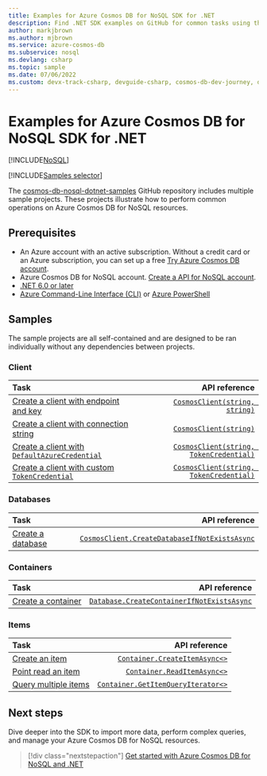 ```yaml
---
title: Examples for Azure Cosmos DB for NoSQL SDK for .NET
description: Find .NET SDK examples on GitHub for common tasks using the Azure Cosmos DB for NoSQL.
author: markjbrown
ms.author: mjbrown
ms.service: azure-cosmos-db
ms.subservice: nosql
ms.devlang: csharp
ms.topic: sample
ms.date: 07/06/2022
ms.custom: devx-track-csharp, devguide-csharp, cosmos-db-dev-journey, devx-track-dotnet
---
```


# Examples for Azure Cosmos DB for NoSQL SDK for .NET

[!INCLUDE[NoSQL](../includes/appliesto-nosql.md)]

[!INCLUDE[Samples selector](includes/samples-selector.md)]

The [cosmos-db-nosql-dotnet-samples](https://github.com/azure-samples/cosmos-db-nosql-dotnet-samples) GitHub repository includes multiple sample projects. These projects illustrate how to perform common operations on Azure Cosmos DB for NoSQL resources.

## Prerequisites

- An Azure account with an active subscription. Without a credit card or an Azure subscription, you can set up a free [Try Azure Cosmos DB account](https://aka.ms/trycosmosdb).
- Azure Cosmos DB for NoSQL account. [Create a API for NoSQL account](how-to-create-account.md).
- [.NET 6.0 or later](https://dotnet.microsoft.com/download)
- [Azure Command-Line Interface (CLI)](/cli/azure/) or [Azure PowerShell](/powershell/azure/)

## Samples

The sample projects are all self-contained and are designed to be ran individually without any dependencies between projects.

### Client

| Task | API reference |
| :--- | ---: |
| [Create a client with endpoint and key](https://github.com/azure-samples/cosmos-db-nosql-dotnet-samples/blob/main/101-client-endpoint-key/Program.cs#L11-L14) |[``CosmosClient(string, string)``](/dotnet/api/microsoft.azure.cosmos.cosmosclient.-ctor#microsoft-azure-cosmos-cosmosclient-ctor(system-string-system-string-microsoft-azure-cosmos-cosmosclientoptions)) |
| [Create a client with connection string](https://github.com/azure-samples/cosmos-db-nosql-dotnet-samples/blob/main/102-client-connection-string/Program.cs#L11-L13) |[``CosmosClient(string)``](/dotnet/api/microsoft.azure.cosmos.cosmosclient.-ctor#microsoft-azure-cosmos-cosmosclient-ctor(system-string-microsoft-azure-cosmos-cosmosclientoptions)) |
| [Create a client with ``DefaultAzureCredential``](https://github.com/azure-samples/cosmos-db-nosql-dotnet-samples/blob/main/103-client-default-credential/Program.cs#L20-L23) |[``CosmosClient(string, TokenCredential)``](/dotnet/api/microsoft.azure.cosmos.cosmosclient.-ctor#microsoft-azure-cosmos-cosmosclient-ctor(system-string-azure-core-tokencredential-microsoft-azure-cosmos-cosmosclientoptions)) |
| [Create a client with custom ``TokenCredential``](https://github.com/azure-samples/cosmos-db-nosql-dotnet-samples/blob/main/104-client-secret-credential/Program.cs#L25-L28) |[``CosmosClient(string, TokenCredential)``](/dotnet/api/microsoft.azure.cosmos.cosmosclient.-ctor#microsoft-azure-cosmos-cosmosclient-ctor(system-string-azure-core-tokencredential-microsoft-azure-cosmos-cosmosclientoptions)) |

### Databases

| Task | API reference |
| :--- | ---: |
| [Create a database](https://github.com/azure-samples/cosmos-db-nosql-dotnet-samples/blob/main/200-create-database/Program.cs#L19-L21) |[``CosmosClient.CreateDatabaseIfNotExistsAsync``](/dotnet/api/microsoft.azure.cosmos.cosmosclient.createdatabaseifnotexistsasync) |

### Containers

| Task | API reference |
| :--- | ---: |
| [Create a container](https://github.com/azure-samples/cosmos-db-nosql-dotnet-samples/blob/main/225-create-container/Program.cs#L26-L30) |[``Database.CreateContainerIfNotExistsAsync``](/dotnet/api/microsoft.azure.cosmos.database.createcontainerifnotexistsasync) |

### Items

| Task | API reference |
| :--- | ---: |
| [Create an item](https://github.com/azure-samples/cosmos-db-nosql-dotnet-samples/blob/main/250-create-item/Program.cs#L35-L46) |[``Container.CreateItemAsync<>``](/dotnet/api/microsoft.azure.cosmos.container.createitemasync) |
| [Point read an item](https://github.com/azure-samples/cosmos-db-nosql-dotnet-samples/blob/main/275-read-item/Program.cs#L51-L54) |[``Container.ReadItemAsync<>``](/dotnet/api/microsoft.azure.cosmos.container.readitemasync) |
| [Query multiple items](https://github.com/azure-samples/cosmos-db-nosql-dotnet-samples/blob/main/300-query-items/Program.cs#L64-L80) |[``Container.GetItemQueryIterator<>``](/dotnet/api/microsoft.azure.cosmos.container.getitemqueryiterator) |

## Next steps

Dive deeper into the SDK to import more data, perform complex queries, and manage your Azure Cosmos DB for NoSQL resources.

> [!div class="nextstepaction"]
> [Get started with Azure Cosmos DB for NoSQL and .NET](how-to-dotnet-get-started.md)

